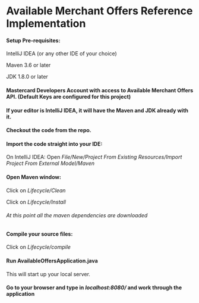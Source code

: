 # Available Merchant Offers Reference Implementation

#### Setup Pre-requisites:

IntelliJ IDEA (or any other IDE of your choice)

Maven 3.6 or later

JDK 1.8.0 or later

#### Mastercard Developers Account with access to Available Merchant Offers API. (Default Keys are configured for this project) 

#### If your editor is IntelliJ IDEA, it will have the Maven and JDK already with it.

#### Checkout the code from the repo. 

#### Import the code straight into your IDE: 
On IntelliJ IDEA:
Open *File/New/Project From Existing Resources/Import Project From External Model/Maven*

#### Open Maven window:
 Click on *Lifecycle/Clean*
 
 Click on *Lifecycle/Install*
###### At this point all the maven dependencies are downloaded

#### Compile your source files:
 Click on *Lifecycle/compile*

#### Run AvailableOffersApplication.java
This will start up your local server. 

#### Go to your browser and type in *localhost:8080/* and work through the application 
